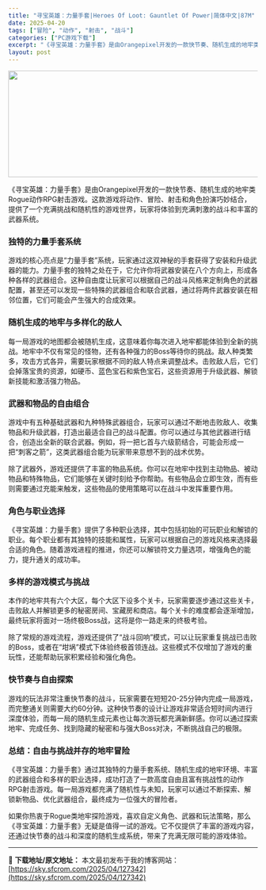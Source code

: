 ```yaml
---
title: "寻宝英雄：力量手套|Heroes Of Loot: Gauntlet Of Power|简体中文|87M"
date: 2025-04-20
tags: ["冒险", "动作", "射击", "战斗"]
categories: ["PC游戏下载"]
excerpt: "《寻宝英雄：力量手套》是由Orangepixel开发的一款快节奏、随机生成的地牢类Rogue动作RPG射击游戏。这款游戏将动作、冒险、射击和角色扮演巧妙结合，提供了一个充满挑战和随机性的游戏世界，玩家将体验到充满刺激的战斗和丰富的武器系统。 独特的力量手套系统 游戏的核心亮点是“力量手套”系统，玩家&hellip;"
layout: post
---
```


<img class="aligncenter size-full wp-image-127343" src="https://sky.sfcrom.com/wp-content/uploads/2025/04/2025042010171695.webp" alt="" width="660" height="215" />

《寻宝英雄：力量手套》是由Orangepixel开发的一款快节奏、随机生成的地牢类Rogue动作RPG射击游戏。这款游戏将动作、冒险、射击和角色扮演巧妙结合，提供了一个充满挑战和随机性的游戏世界，玩家将体验到充满刺激的战斗和丰富的武器系统。
<h3>独特的力量手套系统</h3>
游戏的核心亮点是“力量手套”系统，玩家通过这双神秘的手套获得了安装和升级武器的能力。力量手套的独特之处在于，它允许你将武器安装在八个方向上，形成各种各样的武器组合。这种自由度让玩家可以根据自己的战斗风格来定制角色的武器配置，甚至还可以发现一些特殊的武器组合和联合武器，通过将两件武器安装在相邻位置，它们可能会产生强大的合成效果。
<h3>随机生成的地牢与多样化的敌人</h3>
每一局游戏的地图都会被随机生成，这意味着你每次进入地牢都能体验到全新的挑战。地牢中不仅有常见的怪物，还有各种强力的Boss等待你的挑战。敌人种类繁多，攻击方式各异，需要玩家根据不同的敌人特点来调整战术。击败敌人后，它们会掉落宝贵的资源，如硬币、蓝色宝石和紫色宝石，这些资源用于升级武器、解锁新技能和激活强力物品。
<h3>武器和物品的自由组合</h3>
游戏中有五种基础武器和九种特殊武器组合，玩家可以通过不断地击败敌人、收集物品和升级武器，打造出最适合自己的战斗配置。你可以通过与其他武器进行结合，创造出全新的联合武器。例如，将一把匕首与六级箭结合，可能会形成一把“刺客之箭”，这类武器组合能为玩家带来意想不到的战术优势。

除了武器外，游戏还提供了丰富的物品系统。你可以在地牢中找到主动物品、被动物品和特殊物品，它们能够在关键时刻给予你帮助。有些物品会立即生效，而有些则需要通过充能来触发，这些物品的使用策略可以在战斗中发挥重要作用。
<h3>角色与职业选择</h3>
《寻宝英雄：力量手套》提供了多种职业选择，其中包括初始的可玩职业和解锁的职业。每个职业都有其独特的技能和属性，玩家可以根据自己的游戏风格来选择最合适的角色。随着游戏进程的推进，你还可以解锁符文力量选项，增强角色的能力，提升通关的成功率。
<h3>多样的游戏模式与挑战</h3>
本作的地牢共有六个大区，每个大区下设多个关卡，玩家需要逐步通过这些关卡，击败敌人并解锁更多的秘密房间、宝藏房和商店。每个关卡的难度都会逐渐增加，最终玩家将面对一场终极Boss战，这将是你一路走来的终极考验。

除了常规的游戏流程，游戏还提供了“战斗回响”模式，可以让玩家重复挑战已击败的Boss，或者在“坩埚”模式下体验终极首领连战。这些模式不仅增加了游戏的重玩性，还能帮助玩家积累经验和强化角色。
<h3>快节奏与自由探索</h3>
游戏的玩法非常注重快节奏的战斗，玩家需要在短短20-25分钟内完成一局游戏，而完整通关则需要大约60分钟。这种快节奏的设计让游戏非常适合短时间内进行深度体验，而每一局的随机生成元素也让每次游玩都充满新鲜感。你可以通过探索地牢、完成任务、找到隐藏的秘密和与强大Boss对决，不断挑战自己的极限。
<h3>总结：自由与挑战并存的地牢冒险</h3>
《寻宝英雄：力量手套》通过其独特的力量手套系统、随机生成的地牢环境、丰富的武器组合和多样的职业选择，成功打造了一款高度自由且富有挑战性的动作RPG射击游戏。每一局游戏都充满了随机性与未知，玩家可以通过不断探索、解锁新物品、优化武器组合，最终成为一位强大的冒险者。

如果你热衷于Rogue类地牢探险游戏，喜欢自定义角色、武器和玩法策略，那么《寻宝英雄：力量手套》无疑是值得一试的游戏。它不仅提供了丰富的游戏内容，还通过快节奏的战斗和深度的随机生成系统，带来了充满无限可能的游戏体验。

---
📖 **下载地址/原文地址：** 本文最初发布于我的博客网站：[https://sky.sfcrom.com/2025/04/127342](https://sky.sfcrom.com/2025/04/127342)
